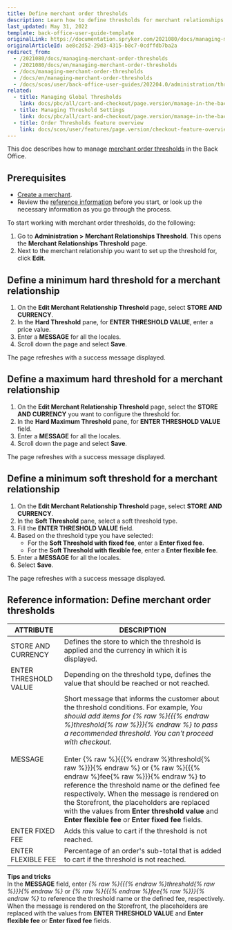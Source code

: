 ```yaml
---
title: Define merchant order thresholds
description: Learn how to define thresholds for merchant relationships in the Back Office.
last_updated: May 31, 2022
template: back-office-user-guide-template
originalLink: https://documentation.spryker.com/2021080/docs/managing-merchant-order-thresholds
originalArticleId: ae8c2d52-29d3-4315-b8c7-0cdffdb7ba2a
redirect_from:
  - /2021080/docs/managing-merchant-order-thresholds
  - /2021080/docs/en/managing-merchant-order-thresholds
  - /docs/managing-merchant-order-thresholds
  - /docs/en/managing-merchant-order-thresholds
  - /docs/scos/user/back-office-user-guides/202204.0/administration/thresholds/managing-merchant-order-thresholds.html
related:
  - title: Managing Global Thresholds
    link: docs/pbc/all/cart-and-checkout/page.version/manage-in-the-back-office/define-global-thresholds.html
  - title: Managing Threshold Settings
    link: docs/pbc/all/cart-and-checkout/page.version/manage-in-the-back-office/manage-threshold-settings.html
  - title: Order Thresholds feature overview
    link: docs/scos/user/features/page.version/checkout-feature-overview/order-thresholds-overview.html
---
```


This doc describes how to manage [merchant order thresholds](/docs/pbc/all/cart-and-checkout/{{page.version}}/checkout-feature-overview/order-thresholds-overview.html#merchant-order-thresholds) in the Back Office.



## Prerequisites

* [Create a merchant](/docs/scos/user/back-office-user-guides/{{page.version}}/regular-shop/manage-in-the-back-office/create-merchants.html).
* Review the [reference information](#reference-information-define-merchant-order-thresholds) before you start, or look up the necessary information as you go through the process.

To start working with merchant order thresholds, do the following:
1. Go to **Administration&nbsp;<span aria-label="and then">></span> Merchant Relationships Threshold**.
    This opens the **Merchant Relationships Threshold** page.
2. Next to the merchant relationship you want to set up the threshold for, click **Edit**.

## Define a minimum hard threshold for a merchant relationship

1. On the **Edit Merchant Relationship Threshold** page, select **STORE AND CURRENCY**.
2. In the **Hard Threshold** pane, for **ENTER THRESHOLD VALUE**, enter a price value.
3. Enter a **MESSAGE** for all the locales.
4. Scroll down the page and select **Save**.

The page refreshes with a success message displayed.


## Define a maximum hard threshold for a merchant relationship

1. On the **Edit Merchant Relationship Threshold** page, select the **STORE AND CURRENCY** you want to configure the threshold for.
2. In the **Hard Maximum Threshold** pane, for **ENTER THRESHOLD VALUE** field.
3. Enter a **MESSAGE** for all the locales.
4. Scroll down the page and select **Save**.

The page refreshes with a success message displayed.

## Define a minimum soft threshold for a merchant relationship

1. On the **Edit Merchant Relationship Threshold** page, select **STORE AND CURRENCY**.
2. In the **Soft Threshold** pane, select a soft threshold type.
3. Fill the **ENTER THRESHOLD VALUE** field.
4. Based on the threshold type you have selected:
   *  For the **Soft Threshold with fixed fee**, enter a **Enter fixed fee**.
   * For the **Soft Threshold with flexible fee**, enter a **Enter flexible fee**.
5. Enter a **MESSAGE** for all the locales.
6. Select **Save**.

The page refreshes with a success message displayed.


## Reference information: Define merchant order thresholds

| ATTRIBUTE |DESCRIPTION|
| --- | --- |
| STORE AND CURRENCY | Defines the store to which the threshold is applied and the currency in which it is displayed. |
| ENTER THRESHOLD VALUE | Depending on the threshold type, defines the value that should be reached or not reached.|
|MESSAGE |Short message that informs the customer about the threshold conditions. For example, _You should add items for {% raw %}{{{% endraw %}threshold{% raw %}}}{% endraw %} to pass a recommended threshold. You can't proceed with checkout._ <br><br> Enter {% raw %}{{{% endraw %}threshold{% raw %}}}{% endraw %} or {% raw %}{{{% endraw %}fee{% raw %}}}{% endraw %} to reference the threshold name or the defined fee respectively. When the message is rendered on the Storefront, the placeholders are replaced with the values from **Enter threshold value** and **Enter flexible fee** or **Enter fixed fee** fields. |
| ENTER FIXED FEE | Adds this value to cart if the threshold is not reached. |
| ENTER FLEXIBLE FEE | Percentage of an order's sub-total that is added to cart if the threshold is not reached.|


**Tips and tricks**
<br>In the **MESSAGE** field, enter *{% raw %}{{{% endraw %}threshold{% raw %}}}{% endraw %}* or *{% raw %}{{{% endraw %}fee{% raw %}}}{% endraw %}* to reference the threshold name or the defined fee, respectively. When the message is rendered on the Storefront, the placeholders are replaced with the values from **ENTER THRESHOLD VALUE** and **Enter flexible fee** or **Enter fixed fee** fields.
